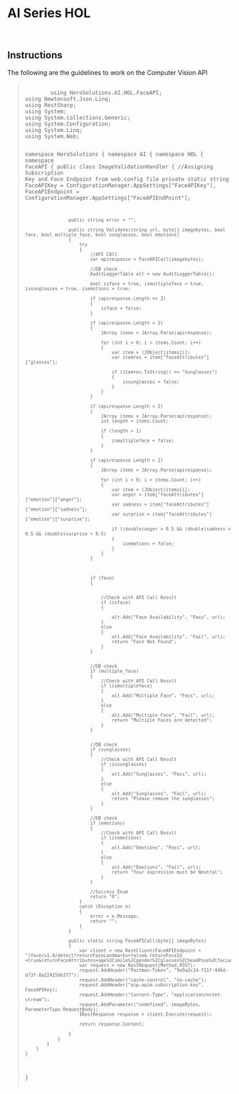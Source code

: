<h1>AI Series HOL</h1>
<br>
<h2>Instructions</h2>
<p>The following are the guidelines to work on the Computer Vision API</p>
<blockquote>
  <pre>
    <code>
        using HeroSolutions.AI.HOL.FaceAPI;
using Newtonsoft.Json.Linq;
using RestSharp;
using System;
using System.Collections.Generic;
using System.Configuration;
using System.Linq;
using System.Web;

namespace HeroSolutions
{
    namespace AI
    {
        namespace HOL
        {
            namespace FaceAPI
            {
                public class ImageValidationHandler
                {
                    //Assigning Subscription Key and Face Endpoint from web.config file
                    private static string FaceAPIKey = ConfigurationManager.AppSettings["FaceAPIKey"], FaceAPIEndpoint = ConfigurationManager.AppSettings["FaceAPIEndPoint"];

                    public string error = "";

                    public string Validate(string url, byte[] imagebytes, bool face, bool multiple_face, bool sunglasses, bool emotions)
                    {
                        try
                        {
                            //API CAll
                            var apiresponse = FaceAPICall(imagebytes);

                            //DB check
                            AuditLoggerTable alt = new AuditLoggerTable();

                            bool isface = true, ismultipleface = true, issunglasses = true, isemotions = true;

                            if (apiresponse.Length == 2)
                            {
                                isface = false;
                            }

                            if (apiresponse.Length > 2)
                            {
                                JArray items = JArray.Parse(apiresponse);

                                for (int i = 0; i < items.Count; i++)
                                {
                                    var item = (JObject)items[i];
                                    var itemres = item["faceAttributes"]["glasses"];

                                    if (itemres.ToString() == "Sunglasses")
                                    {
                                        issunglasses = false;
                                    }
                                }
                            }

                            if (apiresponse.Length > 2)
                            {
                                JArray items = JArray.Parse(apiresponse);
                                int length = items.Count;

                                if (length > 1)
                                {
                                    ismultipleface = false;
                                }
                            }

                            if (apiresponse.Length > 2)
                            {
                                JArray items = JArray.Parse(apiresponse);

                                for (int i = 0; i < items.Count; i++)
                                {
                                    var item = (JObject)items[i];
                                    var anger = item["faceAttributes"]["emotion"]["anger"];
                                    var sadness = item["faceAttributes"]["emotion"]["sadness"];
                                    var surprise = item["faceAttributes"]["emotion"]["surprise"];

                                    if ((double)anger > 0.5 && (double)sadness > 0.5 && (double)surprise > 0.5)
                                    {
                                        isemotions = false;
                                    }
                                }
                            }



                            if (face)
                            {


                                //Check with API Call Result
                                if (isface)
                                {

                                    alt.Add("Face Availability", "Pass", url);
                                }
                                else
                                {
                                    alt.Add("Face Availability", "Fail", url);
                                    return "Face Not Found";
                                }
                            }


                            //DB check
                            if (multiple_face)
                            {
                                //Check with API Call Result
                                if (ismultipleface)
                                {
                                    alt.Add("Multiple Face", "Pass", url);
                                }
                                else
                                {
                                    alt.Add("Multiple Face", "Fail", url);
                                    return "Multiple Faces are detected";
                                }
                            }


                            //DB check
                            if (sunglasses)
                            {
                                //Check with API Call Result
                                if (issunglasses)
                                {
                                    alt.Add("Sunglasses", "Pass", url);
                                }
                                else
                                {
                                    alt.Add("Sunglasses", "Fail", url);
                                    return "Please remove the sunglasses";
                                }
                            }

                            //DB check
                            if (emotions)
                            {
                                //Check with API Call Result
                                if (isemotions)
                                {
                                    alt.Add("Emotions", "Pass", url);
                                }
                                else
                                {
                                    alt.Add("Emotions", "Fail", url);
                                    return "Your expression must be Neutral";
                                }
                            }

                            //Success Enum
                            return "0";
                        }
                        catch (Exception e)
                        {
                            error = e.Message;
                            return "";
                        }
                    }

                    public static string FaceAPICall(byte[] imageBytes)
                    {
                        var client = new RestClient(FaceAPIEndpoint + "/face/v1.0/detect?returnFaceLandmarks=false& returnFaceId =true&returnFaceAttributes=age%2Csmile%2Cgender%2Cglasses%2CheadPose%2CfacialHair%2Cemotion%2Cmakeup&%20returnFaceId%20=true");
                        var request = new RestRequest(Method.POST);
                        request.AddHeader("Postman-Token", "9a9a2c14-f11f-446d-b73f-8a224159b377");
                        request.AddHeader("cache-control", "no-cache");
                        request.AddHeader("ocp-apim-subscription-key", FaceAPIKey);
                        request.AddHeader("Content-Type", "application/octet-stream");
                        request.AddParameter("undefined", imageBytes, ParameterType.RequestBody);
                        IRestResponse response = client.Execute(request);

                        return response.Content;

                    }
                }
            }
        }
    }
}
    </code>
  </pre>
</blockquote>